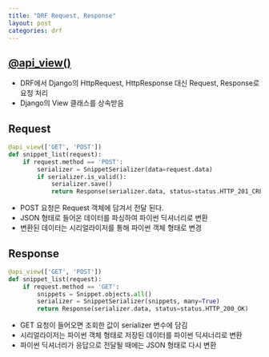 ```yaml
---
title: "DRF Request, Response"
layout: post
categories: drf
---
```



## [@api_view()](https://www.django-rest-framework.org/api-guide/views/)
- DRF에서 Django의 HttpRequest, HttpResponse 대신 Request, Response로 요청 처리
- Django의 View 클래스를 상속받음


## Request
```python
@api_view(['GET', 'POST'])
def snippet_list(request):
    if request.method == 'POST':
        serializer = SnippetSerializer(data=request.data)
        if serializer.is_valid():
            serializer.save()
            return Response(serializer.data, status=status.HTTP_201_CREATED)
```
- POST 요청은 Request 객체에 담겨서 전달 된다.
- JSON 형태로 들어온 데이터를 파싱하여 파이썬 딕셔너리로 변환
- 변환된 데이터는 시리얼라이저를 통해 파이썬 객체 형태로 변경


## Response
```python
@api_view(['GET', 'POST'])
def snippet_list(request):
    if request.method == 'GET':
        snippets = Snippet.objects.all()
        serializer = SnippetSerializer(snippets, many=True)
        return Response(serializer.data, status=status.HTTP_200_OK) 
```
- GET 요청이 들어오면 조회한 값이 serializer 변수에 담김
- 시리얼라이저는 파이썬 객체 형태로 저장된 데이터를 파이썬 딕셔너리로 변환
- 파이썬 딕셔너리가 응답으로 전달될 때에는 JSON 형태로 다시 변환